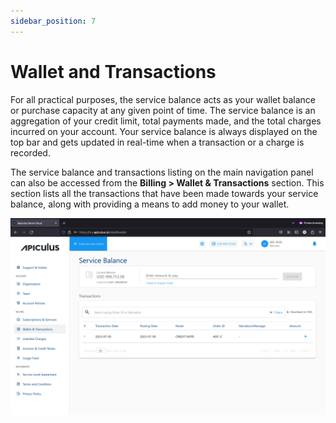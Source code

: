 ```yaml
---
sidebar_position: 7
---
```

# Wallet and Transactions

For all practical purposes, the service balance acts as your wallet balance or purchase capacity at any given point of time. The service balance is an aggregation of your credit limit, total payments made, and the total charges incurred on your account. Your service balance is always displayed on the top bar and gets updated in real-time when a transaction or a charge is recorded.

The service balance and transactions listing on the main navigation panel can also be accessed from the **Billing > Wallet & Transactions** section. This section lists all the transactions that have been made towards your service balance, along with providing a means to add money to your wallet.

![# Wallet and Transactions](img/WalletandTransactions.png)





